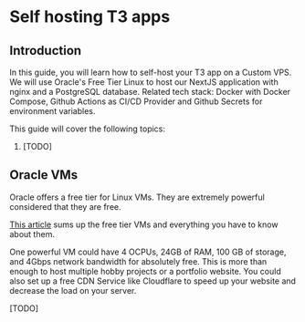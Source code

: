 # Self hosting T3 apps

## Introduction

In this guide, you will learn how to self-host your T3 app on a Custom VPS. We will use Oracle's Free Tier Linux to host our NextJS application with nginx and a PostgreSQL database. Related tech stack: Docker with Docker Compose, Github Actions as CI/CD Provider and Github Secrets for environment variables.

This guide will cover the following topics:

1. [TODO]

## Oracle VMs

Oracle offers a free tier for Linux VMs. They are extremely powerful considered that they are free.

[This article](https://dawidkotarba.eu/oracle-cloud-free-tier-too-good-to-be-true/) sums up the free tier VMs and everything you have to know about them.

One powerful VM could have 4 OCPUs, 24GB of RAM, 100 GB of storage, and 4Gbps network bandwidth for absolutely free. This is more than enough to host multiple hobby projects or a portfolio website. You could also set up a free CDN Service like Cloudflare to speed up your website and decrease the load on your server.

[TODO]
